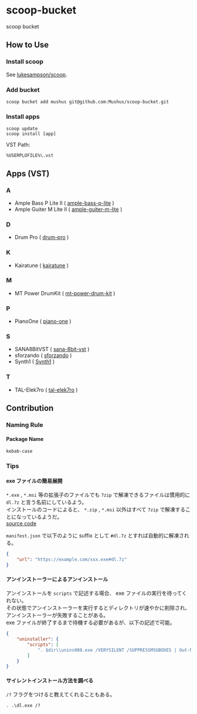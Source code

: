 # scoop-bucket
scoop bucket

## How to Use

### Install scoop

See [lukesampson/scoop](https://github.com/lukesampson/scoop).

### Add bucket

```
scoop bucket add mushus git@github.com:Mushus/scoop-bucket.git
```

### Install apps

```
scoop update
scoop install [app]
```

VST Path:
```
%USERPLOFILE%\.vst
```

## Apps (VST)

### A

* Ample Bass P Lite II ( [ample-bass-p-lite](bucket/ample-bass-p-lite.json) )
* Ample Guiter M Lite II ( [ample-guiter-m-lite](bucket/ample-guiter-m-lite.json) )

### D

* Drum Pro ( [drum-pro](bucket/drum-pro.json) )

### K

* Kairatune ( [kairatune](bucket/kairatune.json) )

### M

* MT Power DrumKit ( [mt-power-drum-kit](bucket/mt-power-drum-kit.json) )

### P

* PianoOne ( [piano-one](bucket/piano-one.json) )

### S

* SANA8BitVST ( [sana-8bit-vst](bucket/sana-8bit-vst.json) )
* sforzando ( [sforzando](bucket/sforzando.json) )
* Synth1 ( [Synth1](bucket/synth1.json) )

### T

* TAL-Elek7ro ( [tal-elek7ro](bucket/tal-elek7ro.json) )

## Contribution

### Naming Rule

#### Package Name

```
kebab-case
```

### Tips

#### exe ファイルの簡易展開

`*.exe` , `*.msi` 等の拡張子のファイルでも `7zip` で解凍できるファイルは慣用的に `dl.7z` と言う名前にしているよう。  
インストールのコードによると、 `*.zip` , `*.msi` 以外はすべて `7zip` で解凍することになっているようだ。  
[source code](https://github.com/lukesampson/scoop/blob/ad01bff66750a3a611c0cb0e0af0e5730912a342/lib/install.ps1#L548-L554)

`manifest.json` で以下のように suffix として `#dl.7z` とすれば自動的に解凍される。

```json
{
    "url": "https://example.com/xxx.exe#dl.7z"
}
```

#### アンインストーラーによるアンインストール

アンインストールを `scripts` で記述する場合、 exe ファイルの実行を待ってくれない。  
その状態でアンインストーラーを実行するとディレクトリが速やかに削除され、アンインストーラーが失敗することがある。  
exe ファイルが終了するまで待機する必要があるが、以下の記述で可能。  

```json
{
    "uninstaller": {
        "scripts": [
            ". $dir\\unins000.exe /VERYSILENT /SUPPRESSMSGBOXES | Out-Null"
        ]
    }
}
```

#### サイレントインストール方法を調べる

`/?` フラグをつけると教えてくれることもある。

```
. .\dl.exe /?
```

